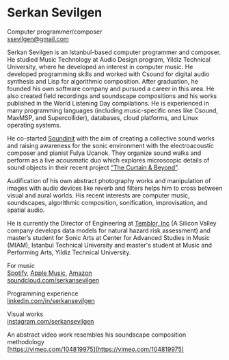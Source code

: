 # Serkan Sevilgen
Computer programmer/composer     
[ssevilgen@gmail.com](mailto:ssevilgen@gmail.com)




Serkan Sevilgen is an Istanbul-based computer programmer and composer. He studied Music Technology at Audio Design program, Yildiz Technical University, where he developed an interest in computer music. He developed programming skills and worked with Csound for digital audio synthesis and Lisp for algorithmic composition. After graduation, he founded his own software company and pursued a career in this area. He also created field recordings and soundscape compositions and his works published in the World Listening Day compilations. He is experienced in many programming languages (including music-specific ones like Csound, MaxMSP, and Supercollider), databases, cloud platforms, and Linux operating systems.

He co-started [Soundinit](http://soundinit.org/) with the aim of creating a collective sound works and raising awareness for the sonic environment with the electroacoustic composer and pianist Fulya Ucanok. They organize sound walks and perform as a live acousmatic duo which explores microscopic details of sound objects in their recent project [“The Curtain & Beyond”](https://www.youtube.com/watch?v=SM00ODRLF5I).

<!--- He is a member of the [Istanbul Coding Ensemble (ICE)](https://www.facebook.com/Istanbul-Coding-Ensemble-375265176405893/) which is the home laptop group of [ITU/MIAM](https://www.miam.itu.edu.tr/). It was founded in 2018 with a focus on improvisation with musical algorithms using 'just-in-time' programming techniques and real-time communication with ad-hoc network music systems. --->

Audification of his own abstract photography works and manipulation of images with audio devices like reverb and filters helps him to cross between visual and aural worlds. His recent interests are computer music, soundscapes, algorithmic composition, sonification, improvisation, and spatial audio.

He is currently the Director of Engineering at [Temblor, Inc](https://temblor.net/) (A Silicon Valley company develops data models for natural hazard risk assessment) and master’s student for Sonic Arts at Center for Advanced Studies in Music (MIAM), Istanbul Technical University and master's student at Music and Performing Arts, Yildiz Technical University.

For music  
[Spotify](https://open.spotify.com/artist/5MIcETr17tCFDKZ2ZOBgT9), [Apple Music](https://music.apple.com/us/artist/serkan-sevilgen/1477675502), [Amazon](https://www.amazon.com/s?k=Serkan+Sevilgen&i=digital-music&search-type=ss&ref=ntt_srch_drd_B07X2F3X18)  
[soundcloud.com/serkansevilgen](https://soundcloud.com/serkansevilgen)


Programming experience  
[linkedin.com/in/serkansevilgen](https://www.linkedin.com/in/serkansevilgen)

Visual works  
[instagram.com/serkansevilgen](https://www.instagram.com/serkansevilgen/)

An abstract video work resembles his soundscape composition methodology  
[https://vimeo.com/104819975](https://vimeo.com/104819975)




